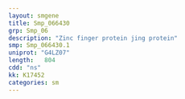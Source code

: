 ```yaml
---
layout: smgene
title: Smp_066430
grp: Smp_06
description: "Zinc finger protein jing protein"
smp: Smp_066430.1
uniprot: "G4LZ07"
length:   804
cdd: "ns"
kk: K17452
categories: sm
---
```

